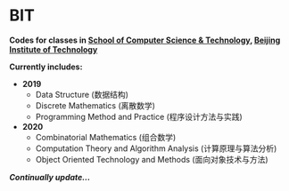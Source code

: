 # BIT

**Codes for classes in [School of Computer Science & Technology](http://cs.bit.edu.cn/), [Beijing Institute of Technology](http://www.bit.edu.cn/)**

**Currently includes:**

- **2019**
  - Data Structure (数据结构)
  - Discrete Mathematics (离散数学)
  - Programming Method and Practice (程序设计方法与实践)
- **2020**
  - Combinatorial Mathematics (组合数学)
  - Computation Theory and Algorithm Analysis (计算原理与算法分析)
  - Object Oriented Technology and Methods (面向对象技术与方法)

***Continually update...***